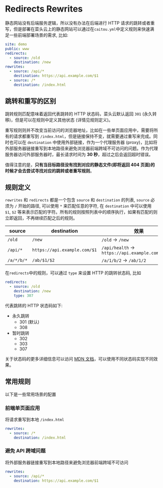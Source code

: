 # Redirects Rewrites

静态网站没有后端服务逻辑，所以没有办法在后端进行 HTTP 请求的跳转或者重写，但是部署在菜头云上的静态网站可以通过在`caitou.yml`中定义规则来快速满足一些前端部署场景的需求, 比如:

```yaml
site: demo
public: www
redirects:
  - source: /old
    destination: /new
rewrites:
  - source: /api/*
    destination: https://api.example.com/$1
  - source: /*
    destination: /index.html
```

## 跳转和重写的区别

跳转规则匹配意味着返回代表跳转的 HTTP 状态码，菜头云默认返回 `301` (永久转移)，但是可以在规则中定义其他状态 (详情见规则定义)。

重写规则则并不改变当前访问的浏览器地址，比如在一些单页面应用中，需要将所有的请求都重写到 `/index.html`，但是链接保持不变，就需要通过重写来完成。同时也可以在 `destination` 中使用外部链接，作为一个代理服务器 (proxy)，比如将外部服务器链接重写到本地路径来避免浏览器前端跨域不可访问的问题。作为代理服务器访问外部服务器时，最长请求时间为 **30 秒**，超过之后会返回超时错误。

值得注意的是，**只有当目标路径没有找到对应的静态文件(即将返回 404 页面)的时候才会去尝试寻找对应的跳转或者重写规则**。

## 规则定义

`rewrites` 和 `redirects` 都是一个包含 `source` 和 `destination` 的列表, `source` 必须为 `/` 开始的路径, 可以使用 `*` 来匹配任意的字符, 在 `destination` 中可以使用 `$1`, `$2` 等来表示匹配的字符。所有的规则按照列表中的顺序执行，如果有匹配的则立即返回，不再继续匹配之后的规则。

| source     | destination                  | 效果                                             |
| ---------- | ---------------------------- | ------------------------------------------------ |
| `/old`     | `/new`                       | `/old` → `/new`                                  |
| `/api/*`   | `https://api.example.com/$1` | `/api/health` → `https://api.example.com/health` |
| `/a/*/b/*` | `/ab/$1/$2`                  | `/a/1/b/2` → `/ab/1/2`                           |

在`redirects`中的规则，可以通过 `type` 来设置 HTTP 的跳转状态码, 比如

```yaml
redirects:
  - source: /old
    destination: /new
    type: 307
```

代表跳转的 HTTP 状态码如下:

- 永久跳转
  - 301 (默认)
  - 308
- 暂时跳转
  - 302
  - 303
  - 307

关于状态码的更多详细信息可以访问 [MDN 文档](https://developer.mozilla.org/en-US/docs/Web/HTTP/Redirections)，可以使用不同状态码实现不同效果。

## 常用规则

以下是一些常用场景的配置

### 前端单页面应用

将请求重写到本地 `/index.html`

```yaml
rewrites:
  - source: /*
    destination: /index.html
```

### 避免 API 跨域问题

将外部服务器链接重写到本地路径来避免浏览器前端跨域不可访问

```yaml
rewrites:
  - source: /api/*
    destination: https://api.example.com/$1
```
